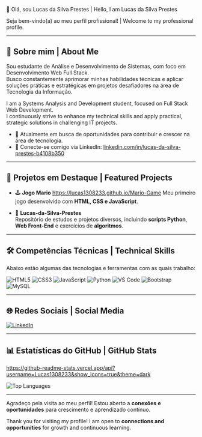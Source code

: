 👋 Olá, sou Lucas da Silva Prestes | Hello, I am Lucas da Silva Prestes

Seja bem-vindo(a) ao meu perfil profissional! | Welcome to my professional profile.

---

## 📌 Sobre mim | About Me

Sou estudante de Análise e Desenvolvimento de Sistemas, com foco em Desenvolvimento Web Full Stack.  
Busco constantemente aprimorar minhas habilidades técnicas e aplicar soluções práticas e estratégicas em projetos desafiadores na área de Tecnologia da Informação.  

I am a Systems Analysis and Development student, focused on Full Stack Web Development.  
I continuously strive to enhance my technical skills and apply practical, strategic solutions in challenging IT projects.

- 🎯 Atualmente em busca de oportunidades para contribuir e crescer na área de tecnologia.  
- 🔗 Conecte-se comigo via LinkedIn: [linkedin.com/in/lucas-da-silva-prestes-b4108b350](https://linkedin.com/in/lucas-da-silva-prestes-b4108b350)  

---

## 🚀 Projetos em Destaque | Featured Projects

- 🕹️ **Jogo Mario**
  https://lucas1308233.github.io/Mario-Game
  Meu primeiro jogo desenvolvido com **HTML, CSS e JavaScript**.  
   
- 📂 **Lucas-da-Silva-Prestes**  
  Repositório de estudos e projetos diversos, incluindo **scripts Python**, **Web Front-End** e exercícios de **algoritmos**.  

---

## 🛠 Competências Técnicas | Technical Skills

Abaixo estão algumas das tecnologias e ferramentas com as quais trabalho:  

![HTML5](https://img.shields.io/badge/HTML5-E34F26?style=for-the-badge&logo=html5&logoColor=white)
![CSS3](https://img.shields.io/badge/CSS3-1572B6?style=for-the-badge&logo=css3&logoColor=white)
![JavaScript](https://img.shields.io/badge/JavaScript-F7DF1E?style=for-the-badge&logo=javascript&logoColor=black)
![Python](https://img.shields.io/badge/Python-3776AB?style=for-the-badge&logo=python&logoColor=white)
![VS Code](https://img.shields.io/badge/VS%20Code-007ACC?style=for-the-badge&logo=visual-studio-code&logoColor=white)
![Bootstrap](https://img.shields.io/badge/Bootstrap-7952B3?style=for-the-badge&logo=bootstrap&logoColor=white)
![MySQL](https://img.shields.io/badge/MySQL-4479A1?style=for-the-badge&logo=mysql&logoColor=white)

---

## 🌐 Redes Sociais | Social Media

[![LinkedIn](https://img.shields.io/badge/-LinkedIn-0077B5?style=for-the-badge&logo=linkedin&logoColor=white)](https://linkedin.com/in/lucas-da-silva-prestes-b4108b350)

---

## 📊 Estatísticas do GitHub | GitHub Stats

https://github-readme-stats.vercel.app/api?username=Lucas1308233&show_icons=true&theme=dark


![Top Languages](https://github-readme-stats.vercel.app/api/top-langs/?username=Lucas1308233&layout=compact&theme=radical)

---

Agradeço pela visita ao meu perfil! Estou aberto a **conexões e oportunidades** para crescimento e aprendizado contínuo.  

Thank you for visiting my profile! I am open to **connections and opportunities** for growth and continuous learning.
